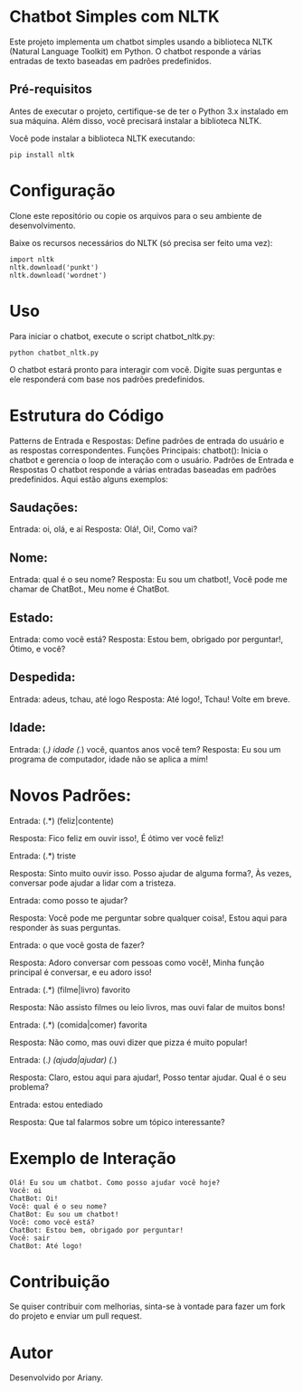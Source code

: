 # Chatbot Simples com NLTK

Este projeto implementa um chatbot simples usando a biblioteca NLTK (Natural Language Toolkit) em Python. O chatbot responde a várias entradas de texto baseadas em padrões predefinidos.

## Pré-requisitos

Antes de executar o projeto, certifique-se de ter o Python 3.x instalado em sua máquina. Além disso, você precisará instalar a biblioteca NLTK.

Você pode instalar a biblioteca NLTK executando:

```
pip install nltk
```
# Configuração
Clone este repositório ou copie os arquivos para o seu ambiente de desenvolvimento.

Baixe os recursos necessários do NLTK (só precisa ser feito uma vez):

```
import nltk
nltk.download('punkt')
nltk.download('wordnet')

````
# Uso
Para iniciar o chatbot, execute o script chatbot_nltk.py:

```
python chatbot_nltk.py

```
O chatbot estará pronto para interagir com você. Digite suas perguntas e ele responderá com base nos padrões predefinidos.

# Estrutura do Código
Patterns de Entrada e Respostas: Define padrões de entrada do usuário e as respostas correspondentes.
Funções Principais:
chatbot(): Inicia o chatbot e gerencia o loop de interação com o usuário.
Padrões de Entrada e Respostas
O chatbot responde a várias entradas baseadas em padrões predefinidos. Aqui estão alguns exemplos:

## Saudações:
Entrada: oi, olá, e aí
Resposta: Olá!, Oi!, Como vai?
## Nome:
Entrada: qual é o seu nome?
Resposta: Eu sou um chatbot!, Você pode me chamar de ChatBot., Meu nome é ChatBot.
## Estado:
Entrada: como você está?
Resposta: Estou bem, obrigado por perguntar!, Ótimo, e você?
## Despedida:
Entrada: adeus, tchau, até logo
Resposta: Até logo!, Tchau! Volte em breve.
## Idade:
Entrada: (.*) idade (.*) você, quantos anos você tem?
Resposta: Eu sou um programa de computador, idade não se aplica a mim!
# Novos Padrões:
Entrada: (.*) (feliz|contente)

Resposta: Fico feliz em ouvir isso!, É ótimo ver você feliz!

Entrada: (.*) triste

Resposta: Sinto muito ouvir isso. Posso ajudar de alguma forma?, Às vezes, conversar pode ajudar a lidar com a tristeza.

Entrada: como posso te ajudar?

Resposta: Você pode me perguntar sobre qualquer coisa!, Estou aqui para responder às suas perguntas.

Entrada: o que você gosta de fazer?

Resposta: Adoro conversar com pessoas como você!, Minha função principal é conversar, e eu adoro isso!

Entrada: (.*) (filme|livro) favorito

Resposta: Não assisto filmes ou leio livros, mas ouvi falar de muitos bons!

Entrada: (.*) (comida|comer) favorita

Resposta: Não como, mas ouvi dizer que pizza é muito popular!

Entrada: (.*) (ajuda|ajudar) (.*)

Resposta: Claro, estou aqui para ajudar!, Posso tentar ajudar. Qual é o seu problema?

Entrada: estou entediado

Resposta: Que tal falarmos sobre um tópico interessante?

# Exemplo de Interação
```
Olá! Eu sou um chatbot. Como posso ajudar você hoje?
Você: oi
ChatBot: Oi!
Você: qual é o seu nome?
ChatBot: Eu sou um chatbot!
Você: como você está?
ChatBot: Estou bem, obrigado por perguntar!
Você: sair
ChatBot: Até logo!
```
# Contribuição
Se quiser contribuir com melhorias, sinta-se à vontade para fazer um fork do projeto e enviar um pull request.


# Autor
Desenvolvido por Ariany.
